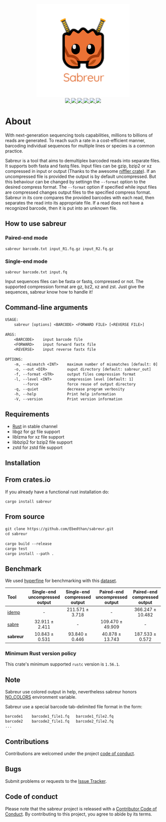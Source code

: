 <p align="center">
    <a href="https://github.com/Ebedthan/sabreur">
        <img src="img/sabreur.png" width="300">
    </a>
    </br>
    <a href="https://github.com/Ebedthan/sabreur/actions?query=workflow%3A%22Continuous+Integration%22">
        <img src="https://img.shields.io/github/actions/workflow/status/Ebedthan/sabreur/ci.yml?style=flat&logo=GitHub%20Actions&branch=main">
    </a>
    <a href="https://github.com/Ebedthan/sabreur/actions?query=workflow%3A%22Continuous+Deployment%22">
        <img src="https://img.shields.io/github/actions/workflow/status/Ebedthan/sabreur/cd.yml?style=flat&logo=GitHub%20Actions&label=deploy&branch=main">
    </a>
    <a href="https://crates.io/crates/sabreur">
        <img src="https://img.shields.io/crates/v/sabreur.svg?style=flat">
    </a>
    <a href="https://codecov.io/gh/Ebedthan/sabreur">
        <img src="https://codecov.io/gh/Ebedthan/sabreur/branch/main/graph/badge.svg">
    </a>
    <a href="https://github.com/Ebedthan/sabreur">
        <img src="https://img.shields.io/badge/rust-1.56.1%2B-blue.svg?maxAge=3600">
    </a>
    <a href="https://github.com/Ebedthan/sabreur/blob/master/LICENSE">
        <img src="https://img.shields.io/badge/license-MIT-blue?style=flat">
    </a>
</p>

# About

With next-generation sequencing tools capabilities, millions to billions of reads are generated. To reach such a rate in a cost-efficient manner, barcoding individual sequences for multiple lines or species is a common practice.

Sabreur is a tool that aims to demultiplex barcoded reads into separate files. It supports both fasta and fastq files. Input files can be gzip, bzip2 or xz compressed in input or output (Thanks to the awesome [niffler crate](https://github.com/luizirber/niffler)). If an uncompressed file is provided the output is by default uncompressed. But this behaviour can be changed by settingn the `--format` option to the desired compress format. The `--format` option if specified while input files are compressed changes output files to the specified compress format. Sabreur in its core compares the provided barcodes with each read, then separates the read into its appropriate file. If a read does not have a recognized barcode, then it is put into an unknown file.


## How to use sabreur

### Paired-end mode
```
sabreur barcode.txt input_R1.fq.gz input_R2.fq.gz
```

### Single-end mode
```
sabreur barcode.txt input.fq
```

Input sequences files can be fasta or fastq, compressed or not. 
The supported compression format are gz, bz2, xz and zst.
Just give the sequences, sabreur know how to handle it!

## Command-line arguments

```
USAGE:
    sabreur [options] <BARCODE> <FORWARD FILE> [<REVERSE FILE>]

ARGS:
    <BARCODE>    input barcode file
    <FORWARD>    input forward fastx file
    <REVERSE>    input reverse fastx file

OPTIONS:
    -m, --mismatch <INT>    maximum number of mismatches [default: 0]
    -o, --out <DIR>         ouput directory [default: sabreur_out]
    -f, --format <STR>      output files compression format
    -l, --level <INT>       compression level [default: 1]
        --force             force reuse of output directory
    -q, --quiet             decrease program verbosity
    -h, --help              Print help information
    -V, --version           Print version information

```

## Requirements
- [Rust](https://rust-lang.org) in stable channel
- libgz for gz file support
- liblzma for xz file support
- libbzip2 for bzip2 file support
- zstd for zstd file support


## Installation

## From crates.io
If you already have a functional rust installation do:

```
cargo install sabreur
```

## From source
```
git clone https://github.com/Ebedthan/sabreur.git
cd sabreur

cargo build --release
cargo test
cargo install --path .
```

## Benchmark

We used [hyperfine](https://github.com/sharkdp/hyperfine) for benchmarking with this [dataset](https://figshare.com/articles/dataset/Paired-end_fastq_files_for_demultiplexing/14701629).


| Tool  | Single-end uncompressed output | Single-end compressed output | Paired-end uncompressed output | Paired-end compressed output |
| :---  |             :----:             |             :----:           |              :----:           |              :----:           |
| [idemp](https://github.com/yhwu/idemp) | - | 211.571 ± 3.718 | -      | 366.247 ± 10.482  |
| [sabre](https://github.com/najoshi/sabre) | 32.911 ± 2.411 | - | 109.470 ± 49.909 | -     |
| **sabreur** | 10.843 ± 0.531| 93.840 ± 0.446    | 40.878 ± 13.743     | 187.533 ± 0.572   |


### Minimum Rust version policy
This crate's minimum supported `rustc` version is `1.56.1`.

## Note
Sabreur use colored output in help, nevertheless sabreur honors [NO_COLORS](https://no-color.org/) environment variable.

Sabreur use a special barcode tab-delimited file format in the form:

```
barcode1    barcode1_file1.fq   barcode1_file2.fq
barcode2    barcode2_file1.fq   barcode2_file2.fq
...
```

## Contributions
Contributions are welcomed under the project [code of conduct](https://github.com/Ebedthan/sabreur#code-of-conduct).

## Bugs
Submit problems or requests to the [Issue Tracker](https://github.com/Ebedthan/sabreur/issues).

## Code of conduct
Please note that the sabreur project is released with a [Contributor Code of Conduct](https://github.com/Ebedthan/sabreur/blob/main/CODE_OF_CONDUCT.md). By contributing to this project, you agree to abide by its terms.